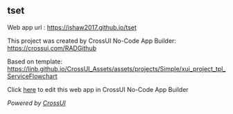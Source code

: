 ## tset
Web app url : https://ishaw2017.github.io/tset

This project was created by CrossUI No-Code App Builder: https://crossui.com/RADGithub

Based on template: https://linb.github.io/CrossUI_Assets/assets/projects/Simple/xui_project_tpl_ServiceFlowchart

Click [here](https://crossui.com/RADGithub/#!from=github&owner=ishaw2017&repo=tset) to edit this web app in CrossUI No-Code App Builder

<i>Powered by [CrossUI](https://crossui.com)</i>

